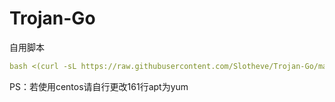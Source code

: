 # Trojan-Go

自用脚本
  ```yaml
bash <(curl -sL https://raw.githubusercontent.com/Slotheve/Trojan-Go/main/trojan-go.sh)
  ```

PS：若使用centos请自行更改161行apt为yum
